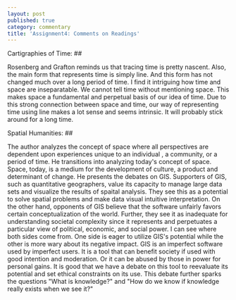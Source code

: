 ```yaml
---
layout: post
published: true
category: commentary
title: 'Assignment4: Comments on Readings'
---
```

Cartigraphies of Time: ##


Rosenberg and Grafton reminds us that tracing time is pretty nascent. Also, the main form that  represents time is simply line. And this form has not changed much over a long period of time. I find it intriguing how time and space are inseparatable. We cannot tell time without mentioning space. This makes space a fundamental and perpetual basis of our idea of time. Due to this strong connection between space and time, our way of representing time using line makes a lot sense and seems intrinsic. It will probably stick around for a long time. 


Spatial Humanities: ##


The author analyzes the concept of space where all perspectives are dependent upon experiences unique to an individual , a community, or a period of time. He transitions into analyzing today's concept of space. Space, today, is a medium for the development of culture, a product and determinant of change. 
He presents the debates on GIS. Supporters of GIS, such as quantitative geographers, value its capacity to manage large data sets and visualize the results of spaital analysis. They see this as a potential to solve spatial problems and make data visual intuitive interpretation. On the other hand, opponents of GIS believe that the software unfairly favors certain conceptualization of the world. Further, they see it as inadequate for understanding societal complexity since it represents and perpetuates a particular view of political, economic, and social power. 
I can see where both sides come from. One side is eager to utilize GIS's potential while the other is more wary about its negative impact. GIS is an imperfect software used by imperfect users. It is a tool that can benefit society if used with good intention and moderation. Or it can be abused by those in power for personal gains. It is good that we have a debate on this tool to reevaluate its potential and set ethical constraints on its use. This debate further sparks the questions "What is knowledge?" and "How do we know if knowledge really exists when we see it?"
